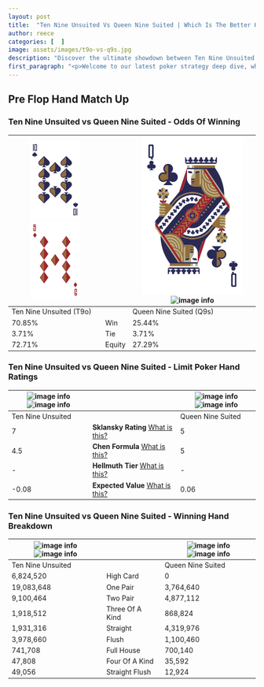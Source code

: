 ```yaml
---
layout: post
title:  "Ten Nine Unsuited Vs Queen Nine Suited | Which Is The Better Hand In Poker? A Complete Guide"
author: reece
categories: [  ]
image: assets/images/t9o-vs-q9s.jpg
description: "Discover the ultimate showdown between Ten Nine Unsuited and Queen Nine Suited in poker! Uncover the odds, strategies, and scenarios where one hand triumphs over the other. Get ready to up your poker game with this thrilling analysis."
first_paragraph: "<p>Welcome to our latest poker strategy deep dive, where we're pitting two distinct hands against each other in a high-stakes showdown: Ten Nine Unsuited vs Queen Nine Suited.</p><p>In the dynamic world of poker, every decision counts, and knowing which hand holds the upper hand is key to your success at the table.</p><p>In this article, we'll dissect these two hands, explore the scenarios where one dominates the other, and equip you with the knowledge to make strategic choices that can tip the odds in your favor.</p><p>Get ready to unravel the intriguing dynamics of these poker hands and elevate your game to new heights.</p>"
---
```




[comment]: # (sp0)

## Pre Flop Hand Match Up

<div class="table hand-ratings" markdown="1"> 



### Ten Nine Unsuited vs Queen Nine Suited - Odds Of Winning


    
| ![image info](assets/images/hand1/T.png) ![image info](assets/images/hand1/9o.png) |  | ![image info](assets/images/hand2/Q.png) ![image info](assets/images/hand2/9s.png) |
| -------- | -------- | -------- |
| Ten Nine Unsuited (T9o) |  | Queen Nine Suited (Q9s) |
| 70.85% | Win | 25.44% |
| 3.71% | Tie | 3.71% |
| 72.71% | Equity | 27.29% |




[comment]: # (sp1)



### Ten Nine Unsuited vs Queen Nine Suited - Limit Poker Hand Ratings


    
| ![image info](https://www.riverpairs.com/assets/images/hand1/T.png) ![image info](https://www.riverpairs.com/assets/images/hand1/9o.png) |  | ![image info](https://www.riverpairs.com/assets/images/hand2/Q.png) ![image info](https://www.riverpairs.com/assets/images/hand2/9s.png) |
| -------- | -------- | -------- |
| Ten Nine Unsuited |  | Queen Nine Suited |
| 7 | **Sklansky Rating** [What is this?](/sklansky-rating-explained) | 5 |
| 4.5 | **Chen Formula** [What is this?](/chen-formula-explained) | 5 |
| - | **Hellmuth Tier** [What is this?](/Hellmuth-tier-explained) | - |
| -0.08 | **Expected Value** [What is this?](/expected-value-explained) | 0.06 |




[comment]: # (sp2)



### Ten Nine Unsuited vs Queen Nine Suited - Winning Hand Breakdown


    
| ![image info](https://www.riverpairs.com/assets/images/hand1/T.png) ![image info](https://www.riverpairs.com/assets/images/hand1/9o.png) |  | ![image info](https://www.riverpairs.com/assets/images/hand2/Q.png) ![image info](https://www.riverpairs.com/assets/images/hand2/9s.png) |
| -------- | -------- | -------- |
| Ten Nine Unsuited |  | Queen Nine Suited |
| 6,824,520 | High Card | 0 |
| 19,083,648 | One Pair | 3,764,640 |
| 9,100,464 | Two Pair | 4,877,112 |
| 1,918,512 | Three Of A Kind | 868,824 |
| 1,931,316 | Straight | 4,319,976 |
| 3,978,660 | Flush | 1,100,460 |
| 741,708 | Full House | 700,140 |
| 47,808 | Four Of A Kind | 35,592 |
| 49,056 | Straight Flush | 12,924 |




[comment]: # (sp3)



</div>

[comment]: # (sp4)



[comment]: # (sp5)

